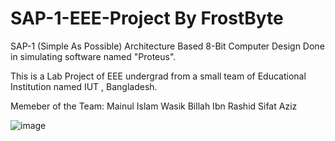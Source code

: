 # SAP-1-EEE-Project By FrostByte
SAP-1 (Simple As Possible)  Architecture Based 8-Bit Computer Design Done in simulating software named "Proteus".

This is a Lab Project of EEE undergrad from a small team of Educational Institution named IUT , Bangladesh.

Memeber of the Team:
Mainul Islam
Wasik Billah Ibn Rashid
Sifat Aziz


![image](https://github.com/Mainul-Islam-07/SAP-1-8-Bit-Computer-Design/assets/78782260/b7795d27-1d37-492d-b5bb-20017e050311)

